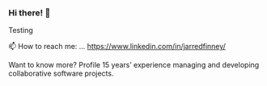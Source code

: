 ### Hi there! 👋

Testing
<!--
**JarredKF/JarredKF** is a ✨ _special_ ✨ repository because its `README.md` (this file) appears on your GitHub profile.

Here are some ideas to get you started:


- 🔭 I’m currently working on ...
- 🌱 I’m currently learning ...
- 👯 I’m looking to collaborate on ...
- 🤔 I’m looking for help with ...
- 💬 Ask me about ...
 📫 How to reach me: ...
 https://www.linkedin.com/in/jarredfinney/
- 😄 Pronouns: ...
- ⚡ Fun fact: ...
-->

 📫 How to reach me: ...
 https://www.linkedin.com/in/jarredfinney/


Want to know more?
Profile
15 years’ experience managing and developing collaborative software projects.

